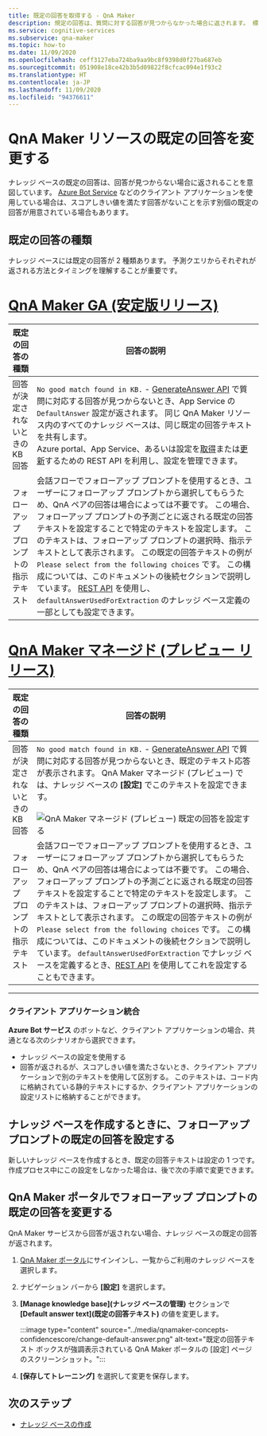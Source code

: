 ```yaml
---
title: 既定の回答を取得する - QnA Maker
description: 規定の回答は、質問に対する回答が見つからなかった場合に返されます。 標準の既定の回答から既定の応答を変更することもできます。
ms.service: cognitive-services
ms.subservice: qna-maker
ms.topic: how-to
ms.date: 11/09/2020
ms.openlocfilehash: ceff3127eba724ba9aa9bc8f9398d0f27ba687eb
ms.sourcegitcommit: 051908e18ce42b3b5d09822f8cfcac094e1f93c2
ms.translationtype: HT
ms.contentlocale: ja-JP
ms.lasthandoff: 11/09/2020
ms.locfileid: "94376611"
---
```

# <a name="change-default-answer-for-a-qna-maker-resource"></a>QnA Maker リソースの既定の回答を変更する

ナレッジ ベースの既定の回答は、回答が見つからない場合に返されることを意図しています。 [Azure Bot Service](https://docs.microsoft.com/azure/bot-service/bot-builder-howto-qna) などのクライアント アプリケーションを使用している場合は、スコアしきい値を満たす回答がないことを示す別個の既定の回答が用意されている場合もあります。

## <a name="types-of-default-answer"></a>既定の回答の種類

ナレッジ ベースには既定の回答が 2 種類あります。 予測クエリからそれぞれが返される方法とタイミングを理解することが重要です。

# <a name="qna-maker-ga-stable-release"></a>[QnA Maker GA (安定版リリース)](#tab/v1)

|既定の回答の種類|回答の説明|
|--|--|
|回答が決定されないときの KB 回答|`No good match found in KB.` - [GenerateAnswer API](https://docs.microsoft.com/rest/api/cognitiveservices/qnamakerruntime/runtime/generateanswer) で質問に対応する回答が見つからないとき、App Service の `DefaultAnswer` 設定が返されます。 同じ QnA Maker リソース内のすべてのナレッジ ベースは、同じ既定の回答テキストを共有します。<br>Azure portal、App Service、あるいは設定を[取得](https://docs.microsoft.com/rest/api/appservice/webapps/listapplicationsettings)または[更新](https://docs.microsoft.com/rest/api/appservice/webapps/updateapplicationsettings)するための REST API を利用し、設定を管理できます。|
|フォローアップ プロンプトの指示テキスト|会話フローでフォローアップ プロンプトを使用するとき、ユーザーにフォローアップ プロンプトから選択してもらうため、QnA ペアの回答は場合によっては不要です。 この場合、フォローアップ プロンプトの予測ごとに返される既定の回答テキストを設定することで特定のテキストを設定します。 このテキストは、フォローアップ プロンプトの選択時、指示テキストとして表示されます。 この既定の回答テキストの例が `Please select from the following choices` です。 この構成については、このドキュメントの後続セクションで説明しています。 [REST API](https://docs.microsoft.com/rest/api/cognitiveservices/qnamaker/knowledgebase/create) を使用し、`defaultAnswerUsedForExtraction` のナレッジ ベース定義の一部としても設定できます。|

# <a name="qna-maker-managed-preview-release"></a>[QnA Maker マネージド (プレビュー リリース)](#tab/v2)

|既定の回答の種類|回答の説明|
|--|--|
|回答が決定されないときの KB 回答|`No good match found in KB.` - [GenerateAnswer API](https://docs.microsoft.com/rest/api/cognitiveservices/qnamakerruntime/runtime/generateanswer) で質問に対応する回答が見つからないとき、既定のテキスト応答が表示されます。 QnA Maker マネージド (プレビュー) では、ナレッジ ベースの **[設定]** でこのテキストを設定できます。 <br><br> ![QnA Maker マネージド (プレビュー) 既定の回答を設定する](../media/qnamaker-how-change-default-answer/qnamaker-v2-change-default-answer.png)|
|フォローアップ プロンプトの指示テキスト|会話フローでフォローアップ プロンプトを使用するとき、ユーザーにフォローアップ プロンプトから選択してもらうため、QnA ペアの回答は場合によっては不要です。 この場合、フォローアップ プロンプトの予測ごとに返される既定の回答テキストを設定することで特定のテキストを設定します。 このテキストは、フォローアップ プロンプトの選択時、指示テキストとして表示されます。 この既定の回答テキストの例が `Please select from the following choices` です。 この構成については、このドキュメントの後続セクションで説明しています。 `defaultAnswerUsedForExtraction` でナレッジ ベースを定義するとき、[REST API](https://docs.microsoft.com/rest/api/cognitiveservices/qnamaker/knowledgebase/create) を使用してこれを設定することもできます。|

---

### <a name="client-application-integration"></a>クライアント アプリケーション統合

**Azure Bot サービス** のボットなど、クライアント アプリケーションの場合、共通となる次のシナリオから選択できます。

* ナレッジ ベースの設定を使用する
* 回答が返されるが、スコアしきい値を満たさないとき、クライアント アプリケーションで別のテキストを使用して区別する。 このテキストは、コード内に格納されている静的テキストにするか、クライアント アプリケーションの設定リストに格納することができます。

## <a name="set-follow-up-prompts-default-answer-when-you-create-knowledge-base"></a>ナレッジ ベースを作成するときに、フォローアップ プロンプトの既定の回答を設定する

新しいナレッジ ベースを作成するとき、既定の回答テキストは設定の 1 つです。 作成プロセス中にこの設定をしなかった場合は、後で次の手順で変更できます。

## <a name="change-follow-up-prompts-default-answer-in-qna-maker-portal"></a>QnA Maker ポータルでフォローアップ プロンプトの既定の回答を変更する

QnA Maker サービスから回答が返されない場合、ナレッジ ベースの既定の回答が返されます。

1. [QnA Maker ポータル](https://www.qnamaker.ai/)にサインインし、一覧からご利用のナレッジ ベースを選択します。
1. ナビゲーション バーから **[設定]** を選択します。
1. **[Manage knowledge base]\(ナレッジ ベースの管理\)** セクションで **[Default answer text]\(既定の回答テキスト\)** の値を変更します。

    :::image type="content" source="../media/qnamaker-concepts-confidencescore/change-default-answer.png" alt-text="既定の回答テキスト ボックスが強調表示されている QnA Maker ポータルの [設定] ページのスクリーンショット。":::

1. **[保存してトレーニング]** を選択して変更を保存します。

## <a name="next-steps"></a>次のステップ

* [ナレッジ ベースの作成](../How-to/manage-knowledge-bases.md)